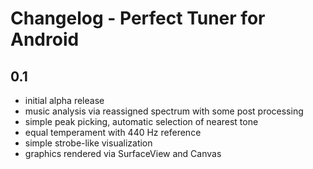 # Changelog - Perfect Tuner for Android

## 0.1
- initial alpha release
- music analysis via reassigned spectrum with some post processing
- simple peak picking, automatic selection of nearest tone
- equal temperament with 440 Hz reference
- simple strobe-like visualization
- graphics rendered via SurfaceView and Canvas
